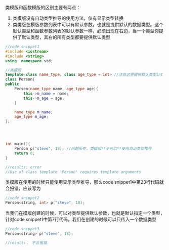类模版和函数模版的区别主要有两点：

1. 类模版没有自动类型推导的使用方法，仅有显示类型转换
2. 类类版在模版参数列表中可以有默认参数，也就是提供默认的数据类型。这个默认类型和函数参数列表的默认参数一样，必须出现在右边，当一个类型你提供了默认类型，其右的所有类型都要提供默认类型

```cpp
//code snippet1
#include <iostream>
#include <string>
using  namespace std;

//类模版
template<class name_type, class age_type = int> //注意这里提供默认类型int 那么在使用时就可以只传入一个数据类型了
class Person{
public:
    Person(name_type name, age_type age){
        this->m_name = name;
        this->m_age = age;
    }

    name_type m_name;
    age_type m_age;
};




int main(){
    Person p("steve", 18); //问题所在，类模版**不可以**使用自动类型推导
    return 0;
}

//results: error
//Use of class template 'Person' requires template arguments
```

类模版在使用的时候只能使用显示类型推导，那么code snippet1中第23行代码就会报错，应该写为

```cpp
//code snippet2
Person<string, int> p("steve", 18);
```



当我们在模版创建的时候，可以对类型提供默认参数，也就是默认指定一个类型，针对code snippet1中第7行代码，我们在创建的时候可以只传入一个数据类型

```cpp
//code snippet3
Person<string> p("steve", 18);

//results： 不会报错
```

